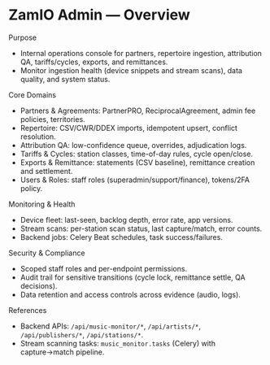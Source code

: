 # ZamIO Admin — Overview

Purpose
- Internal operations console for partners, repertoire ingestion, attribution QA, tariffs/cycles, exports, and remittances.
- Monitor ingestion health (device snippets and stream scans), data quality, and system status.

Core Domains
- Partners & Agreements: PartnerPRO, ReciprocalAgreement, admin fee policies, territories.
- Repertoire: CSV/CWR/DDEX imports, idempotent upsert, conflict resolution.
- Attribution QA: low-confidence queue, overrides, adjudication logs.
- Tariffs & Cycles: station classes, time-of-day rules, cycle open/close.
- Exports & Remittance: statements (CSV baseline), remittance creation and settlement.
- Users & Roles: staff roles (superadmin/support/finance), tokens/2FA policy.

Monitoring & Health
- Device fleet: last-seen, backlog depth, error rate, app versions.
- Stream scans: per-station scan status, last capture/match, error counts.
- Backend jobs: Celery Beat schedules, task success/failures.

Security & Compliance
- Scoped staff roles and per-endpoint permissions.
- Audit trail for sensitive transitions (cycle lock, remittance settle, QA decisions).
- Data retention and access controls across evidence (audio, logs).

References
- Backend APIs: `/api/music-monitor/*`, `/api/artists/*`, `/api/publishers/*`, `/api/stations/*`.
- Stream scanning tasks: `music_monitor.tasks` (Celery) with capture→match pipeline.

